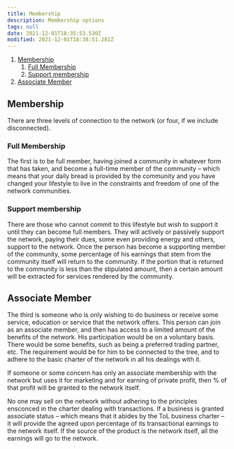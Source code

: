 ```yaml
---
title: Membership
description: Membership options
tags: null
date: 2021-12-01T18:35:53.530Z
modified: 2021-12-01T18:38:51.281Z
---
```


1. [Membership](#membership)
   1. [Full Membership](#full-membership)
   2. [Support membership](#support-membership)
2. [Associate Member](#associate-member)

## Membership

There are three levels of connection to the network (or four, if we include disconnected).

### Full Membership

The first is to be full member, having joined a community in whatever form that has taken, and become a full-time member of the community – which means that your daily bread is provided by the community and you have changed your lifestyle to live in the constraints and freedom of one of the network communities.

### Support membership

There are those who cannot commit to this lifestyle but wish to support it until they can become full members. They will actively or passively support the network, paying their dues, some even providing energy and others, support to the network.
Once the person has become a supporting member of the community, some percentage of his earnings that stem from the community itself will return to the community. If the portion that is returned to the community is less than the stipulated amount, then a certain amount will be extracted for services rendered by the community.

## Associate Member

The third is someone who is only wishing to do business or receive some service, education or service that the network offers. This person can join as an associate member, and then has access to a limited amount of the benefits of the network. His participation would be on a voluntary basis. There would be some benefits, such as being a preferred trading partner, etc. The requirement would be for him to be connected to the tree, and to adhere to the basic charter of the network in all his dealings with it.

If someone or some concern has only an associate membership with the network but uses it for marketing and for earning of private profit, then % of that profit will be granted to the network itself.

No one may sell on the network without adhering to the principles ensconced in the charter dealing with transactions. If a business is granted associate status – which means that it abides by the ToL business charter – it will provide the agreed upon percentage of its transactional earnings to the network itself. If the source of the product is the network itself, all the earnings will go to the network.
